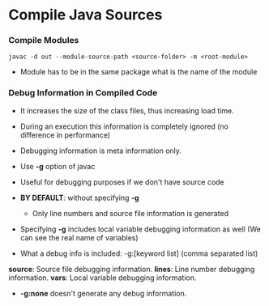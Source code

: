 # Compile Java Sources

### Compile Modules

```
javac -d out --module-source-path <source-folder> -m <root-module>
```
- Module has to be in the same package what is the name of the module

### Debug Information in Compiled Code

- It increases the size of the class files, thus increasing load time.
- During an execution this information is completely ignored (no difference in performance)
- Debugging information is meta information only.
- Use **-g** option of javac
- Useful for debugging purposes if we don't have source code 
- **BY DEFAULT**: without specifying **-g**
   - Only line numbers and source file information is generated
- Specifying **-g** includes local variable debugging information as well (We can see the real name of variables)

- What a debug info is included: -g:[keyword list] (comma separated list)

**source**: Source file debugging information.
**lines**: Line number debugging information.
**vars**: Local variable debugging information.

- **-g:none** doesn't generate any debug information.